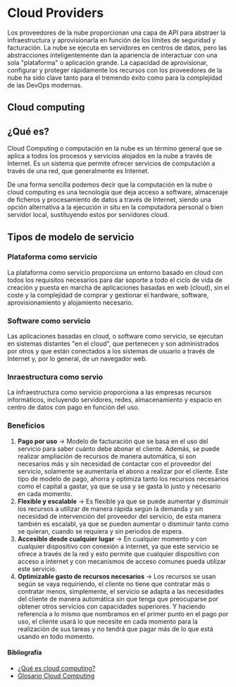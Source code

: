 # Cloud Providers

Los proveedores de la nube proporcionan una capa de API para abstraer la infraestructura y aprovisionarla en función de los límites de seguridad y facturación. La nube se ejecuta en servidores en centros de datos, pero las abstracciones inteligentemente dan la apariencia de interactuar con una sola "plataforma" o aplicación grande. La capacidad de aprovisionar, configurar y proteger rápidamente los recursos con los proveedores de la nube ha sido clave tanto para el tremendo éxito como para la complejidad de las DevOps modernas.

## Cloud computing

## ¿Qué es?

Cloud Computing o computación en la nube es un término general que se aplica a todos los procesos y servicios alojados en la nube a través de Internet. Es un sistema que permite ofrecer servicios de computación a través de una red, que generalmente es Internet.

De una forma sencilla podemos decir que la computación en la nube o cloud computing es una tecnología que deja acceso a software, almacenaje de ficheros y procesamiento de datos a través de Internet, siendo una opción alternativa a la ejecución in situ en la computadora personal o bien servidor local, sustituyendo estos por servidores cloud.

## Tipos de modelo de servicio

### Plataforma como servicio

La plataforma como servicio proporciona un entorno basado en cloud con todos los requisitos necesarios para dar soporte a todo el ciclo de vida de creación y puesta en marcha de aplicaciones basadas en web (cloud), sin el coste y la complejidad de comprar y gestionar el hardware, software, aprovisionamiento y alojamiento necesario.

### Software como servicio

Las aplicaciones basadas en cloud, o software como servicio, se ejecutan en sistemas distantes "en el cloud", que pertenecen y son administrados por otros y que están conectados a los sistemas de usuario a través de Internet y, por lo general, de un navegador web.

### Inraestructura como servio

La infraestructura como servicio proporciona a las empresas recursos informáticos, incluyendo servidores, redes, almacenamiento y espacio en centro de datos con pago en función del uso.

### Beneficios

1. **Pago por uso** $\rightarrow$ Modelo de facturación que se basa en el uso del servicio para saber cuánto debe abonar el cliente. Además, se puede realizar ampliación de recursos de manera automática, si son necesarios más y sin necesidad de contactar con el proveedor del servicio, solamente se aumentaría el abono a realizar por el cliente. Este tipo de modelo de pago, ahorra y optimiza tanto los recursos necesarios como el capital a gastar, ya que se usa y se gasta lo justo y necesario en cada momento.
2. **Flexible y escalable** $\rightarrow$ Es flexible ya que se puede aumentar y disminuir los recursos a utilizar de manera rápida según la demanda y sin necesidad de intervención del proveedor del servicio, de esta manera también es escalabl, ya que se pueden aumentar o disminuir tanto como se quieran, cuando se requiera y sin periodos de espera.
3. **Accesible desde cualquier lugar** $\rightarrow$ En cualquier momento y con cualquier dispositivo con conexión a internet, ya que este servicio se ofrece a través de la red y esto permite que cualquier dispositivo con acceso a internet y con mecanismos de acceso comunes pueda utilizar este servicio.
4. **Optimizable gasto de recursos necesarios** $\rightarrow$ Los recursos se usan según se vaya requiriendo, el cliente no tiene que contratar más o contratar menos, simplemente, el servicio se adapta a las necesidades del cliente de manera automática sin que tenga que preocuparse por obtener otros servicios con capacidades superiores. Y haciendo referencia a lo mismo que nombramos en el primer punto en el pago por uso, el cliente usará lo que necesite en cada momento para la realización de sus tareas y no tendrá que pagar más de lo que está usando en todo momento.

#### Bibliografía

- [¿Qué es cloud computing?](https://cloud.google.com/learn/what-is-cloud-computing?hl=es)
- [Glosario Cloud Computing](https://keepcoding.io/blog/glosario-cloud-computing/)